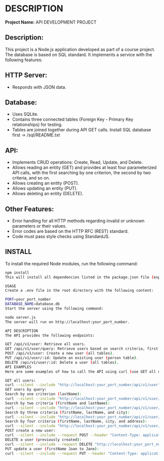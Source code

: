 # DESCRIPTION
**Project Name:** API DEVELOPMENT PROJECT

## Description:
This project is a Node.js application developed as part of a course project. The database is based on SQL standard.
It implements a service with the following features:

## HTTP Server:
- Responds with JSON data.

## Database:
- Uses SQLite.
- Contains three connected tables (Foreign Key - Primary Key relationships) for testing.
- Tables are joined together during API GET calls. Install SQL database first -> /sql/README.txt

## API:
- Implements CRUD operations: Create, Read, Update, and Delete.
- Allows reading an entity (GET) and provides at least four parameterized API calls, with the first searching by one criterion, the second by two criteria, and so on.
- Allows creating an entity (POST).
- Allows updating an entity (PUT).
- Allows deleting an entity (DELETE).

## Other Features:
- Error handling for all HTTP methods regarding invalid or unknown parameters or their values.
- Error codes are based on the HTTP RFC (REST) standard.
- Code must pass style checks using StandardJS.

## INSTALL
To install the required Node modules, run the following command:

```sh
npm install
This will install all dependencies listed in the package.json file (express, body-parser, dotenv, sqlite3, express).

USAGE
Create a .env file in the root directory with the following content:

PORT=your_port_number
DATABASE_NAME=database.db
Start the server using the following command:

node server.js
The server will run on http://localhost:your_port_number.

API DESCRIPTION
The API provides the following endpoints:

GET /api/v1/user: Retrieve all users.
GET /api/v1/user/query: Retrieve users based on search criteria, first name, last name, city and/or address.
POST /api/v1/user: Create a new user (all tables).
PUT /api/v1/user/:id: Update an existing user (person table).
DELETE /api/v1/user/:id: Delete a user (all tables).
API EXAMPLES
Here are some examples of how to call the API using curl (use GET all users to check changes):

GET all users:
curl --silent --include "http://localhost:your_port_number/api/v1/user"
GET users by query:
Search by one criterion (lastName):
curl --silent --include "http://localhost:your_port_number/api/v1/user/query?lastName=Doe"
Search by two criteria (firstName and lastName):
curl --silent --include "http://localhost:your_port_number/api/v1/user/query?firstName=John&lastName=Doe"
Search by three criteria (firstName, lastName, and city):
curl --silent --include "http://localhost:your_port_number/api/v1/user/query?firstName=John&lastName=Doe&city=Tampere"
Search by four criteria (firstName, lastName, city, and address):
curl --silent --include "http://localhost:your_port_number/api/v1/user/query?firstName=John&lastName=Doe&city=Tampere&address=Tamperetie"
POST create a new user:
curl --silent --include --request POST --header "Content-Type: application/json" --data '{"firstName":"joe","lastName":"doe","city":"tampere","address":"tamperetie","teamName":"f","pay":60000}' "http://localhost:your_port_number/api/v1/user"
DELETE a user (previously created):
curl --silent --include --request DELETE "http://localhost:your_port_number/api/v1/user/6"
PUT update a user (firstName Joan to Jane):
curl --silent --include --request PUT --header "Content-Type: application/json" --data '{"firstName":"Jane"}' "http://localhost:your_port_number/api/v1/user/2"
